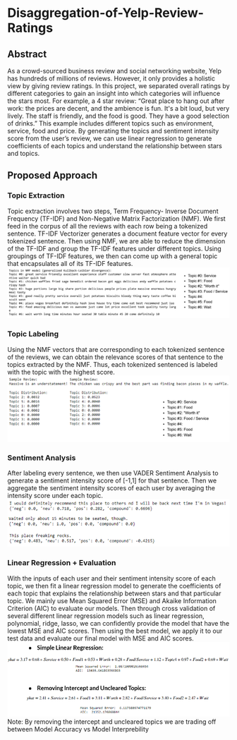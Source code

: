 # Disaggregation-of-Yelp-Review-Ratings

## Abstract
As a crowd-sourced business review and social networking website, Yelp has hundreds of millions of reviews. However, it only provides a holistic view by giving review ratings. In this project, we separated overall ratings by different categories to gain an insight into which categories will influence the stars most. For example, a 4 star review: “Great place to hang out after work: the prices are decent, and the ambience is fun. It's a bit loud, but very lively. The staff is friendly, and the food is good. They have a good selection of drinks.” This example includes different topics such as environment, service, food and price. By generating the topics and sentiment intensity score from the user’s review, we can use linear regression to generate coefficients of each topics and understand the relationship between stars and topics.

## Proposed Approach
### Topic Extraction
Topic extraction involves two steps, Term Frequency- Inverse Document Frequency (TF-IDF) and Non-Negative Matrix Factorization (NMF). We first feed in the corpus of all the reviews with each row being a tokenized sentence. TF-IDF Vectorizer generates a document feature vector for every tokenized sentence. Then using NMF, we are able to reduce the dimension of the TF-IDF and group the TF-IDF features under different topics. Using groupings of TF-IDF features, we then can come up with a general topic that encapsulates all of its TF-IDF features.
![alt text](https://github.com/Zelong-Chen/Disaggregation-of-Yelp-Review-Ratings/blob/master/images/topic_extraction.PNG)

### Topic Labeling
Using the NMF vectors that are corresponding to each tokenized sentence of the reviews, we can obtain the relevance scores of that sentence to the topics extracted by the NMF. Thus, each tokenized sentenced is labeled with the topic with the highest score.
![alt text](https://github.com/Zelong-Chen/Disaggregation-of-Yelp-Review-Ratings/blob/master/images/topic_labeling.PNG)

### Sentiment Analysis
After labeling every sentence, we then use VADER Sentiment Analysis to generate a sentiment intensity score of [-1,1] for that sentence. Then we aggregate the sentiment intensity scores of each user by averaging the intensity score under each topic.
![alt text](https://github.com/Zelong-Chen/Disaggregation-of-Yelp-Review-Ratings/blob/master/images/sentiment_analysis.PNG)

### Linear Regression + Evaluation
With the inputs of each user and their sentiment intensity score of each topic, we then fit a linear regression model to generate the coefficients of each topic that explains the relationship between stars and that particular topic. We mainly use Mean Squared Error (MSE) and Akaike Information Criterion (AIC) to evaluate our models. Then through cross validation of several different linear regression models such as linear regression, polynomial, ridge, lasso, we can confidently provide the model that have the lowest MSE and AIC scores. Then using the best model, we apply it to our test data and evaluate our final model with MSE and AIC scores.
![alt text](https://github.com/Zelong-Chen/Disaggregation-of-Yelp-Review-Ratings/blob/master/images/linear_reg.PNG)
Note: By removing the intercept and uncleared topics we are trading off between Model Accuracy vs Model Interprebility
